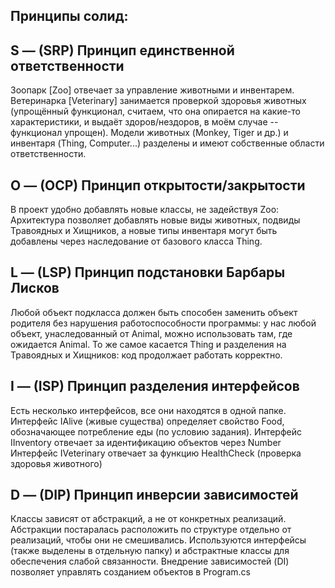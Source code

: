 ## Принципы солид:

## S — (SRP) Принцип единственной ответственности
Зоопарк [Zoo] отвечает за управление животными и инвентарем. 
Ветеринарка [Veterinary] занимается проверкой здоровья животных (упрощённый функционал, считаем, что она опирается на какие-то характеристики, и выдаёт здоров/нездоров, в моём случае -- функционал упрощен). 
Модели животных (Monkey, Tiger и др.) и инвентаря (Thing, Computer...) разделены и имеют собственные области ответственности.

## O — (OCP) Принцип открытости/закрытости
В проект удобно добавлять новые классы, не задействуя Zoo:
Архитектура позволяет добавлять новые виды животных, подвиды Травоядных и Хищников, а новые типы инвентаря могут быть добавлены через наследование от базового класса Thing.

## L — (LSP) Принцип подстановки Барбары Лисков
Любой объект подкласса должен быть способен заменить объект родителя без нарушения работоспособности программы: у нас любой объект, унаследованный от Animal, можно использовать там, где ожидается Animal. 
То же самое касается Thing и разделения на Травоядных и Хищников: код продолжает работать корректно.

## I — (ISP) Принцип разделения интерфейсов
Есть несколько интерфейсов, все они находятся в одной папке.
Интерфейс IAlive (живые существа) определяет свойство Food, обозначающее потребление еды (по условию задания). 
Интерфейс IInventory отвечает за идентификацию объектов через Number
Интерфейс IVeterinary отвечает за функцию HealthCheck (проверка здоровья животного)

## D — (DIP) Принцип инверсии зависимостей
Классы зависят от абстракций, а не от конкретных реализаций.
Абстракции постаралась расположить по структуре отдельно от реализаций, чтобы они не смешивались.
Используются интерфейсы (также выделены в отдельную папку) и абстрактные классы для обеспечения слабой связанности. 
Внедрение зависимостей (DI) позволяет управлять созданием объектов в Program.cs

